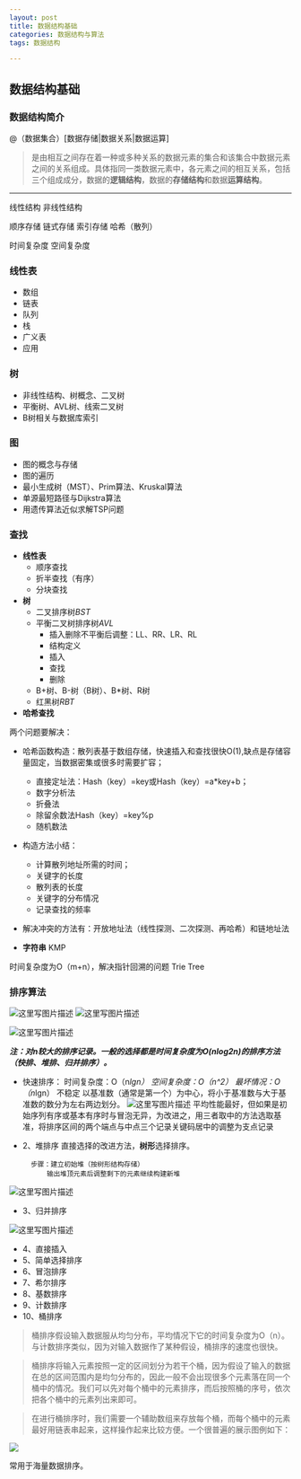 ```yaml
---
layout: post
title: 数据结构基础
categories: 数据结构与算法
tags: 数据结构

---
```


## 数据结构基础 ##

### 数据结构简介 ###

@（数据集合）[数据存储|数据关系|数据运算]

> 是由相互之间存在着一种或多种关系的数据元素的集合和该集合中数据元素之间的关系组成。具体指同一类数据元素中，各元素之间的相互关系，包括三个组成成分，数据的**逻辑结构**，数据的**存储结构**和数据**运算结构**。

---------
线性结构
非线性结构

顺序存储
链式存储
索引存储
哈希（散列）


时间复杂度
空间复杂度

### 线性表 ###

 - 数组
 - 链表
 - 队列
 - 栈
 - 广义表
 - 应用

### 树 ###

- 非线性结构、树概念、二叉树
- 平衡树、AVL树、线索二叉树
- B树相关与数据库索引

### 图 ###

- 图的概念与存储
- 图的遍历
- 最小生成树（MST）、Prim算法、Kruskal算法
- 单源最短路径与Dijkstra算法
- 用遗传算法近似求解TSP问题

### 查找 ###

- **线性表**
	- 顺序查找
	- 折半查找（有序）
	- 分块查找
- **树**
	- 二叉排序树*BST* 
	- 平衡二叉树排序树*AVL*
		- 插入删除不平衡后调整：LL、RR、LR、RL
		- 结构定义
		- 插入
		- 查找
		- 删除
	- B+树、B-树（B树）、B*树、R树
	- 红黑树*RBT*
- **哈希查找**

两个问题要解决：

- 哈希函数构造：散列表基于数组存储，快速插入和查找很快O(1),缺点是存储容量固定，当数据密集或很多时需要扩容；
	- 直接定址法：Hash（key）=key或Hash（key）=a*key+b；
	- 数字分析法
	- 折叠法
	- 除留余数法Hash（key）=key%p
	- 随机数法
- 构造方法小结：
	- 计算散列地址所需的时间；
	- 关键字的长度
	- 散列表的长度
	- 关键字的分布情况
	- 记录查找的频率
- 解决冲突的方法有：开放地址法（线性探测、二次探测、再哈希）和链地址法

- **字符串**
KMP

时间复杂度为O（m+n），解决指针回溯的问题
Trie Tree

### 排序算法 ###


![这里写图片描述](http://img.blog.csdn.net/20170702103929603?watermark/2/text/aHR0cDovL2Jsb2cuY3Nkbi5uZXQvdTAxMTQwNjc4MQ==/font/5a6L5L2T/fontsize/400/fill/I0JBQkFCMA==/dissolve/70/gravity/SouthEast)
![这里写图片描述](http://my.csdn.net/uploads/201207/19/1342700879_2982.jpg)

![这里写图片描述](http://my.csdn.net/uploads/201207/21/1342856655_3698.jpg)

***注：对n较大的排序记录。一般的选择都是时间复杂度为O(nlog2n)的排序方法（快排、堆排、归并排序）。***

- 快速排序：
	时间复杂度：O（n*lgn）
	空间复杂度：O（n^2）
	最坏情况：O（n*lgn）
	不稳定
	以基准数（通常是第一个）为中心，将小于基准数与大于基准数的数分为左右两边划分。
![这里写图片描述](http://my.csdn.net/uploads/201207/20/1342782317_4426.jpg)
	平均性能最好，但如果是初始序列有序或基本有序时与冒泡无异，为改进之，用三者取中的方法选取基准，将排序区间的两个端点与中点三个记录关键码居中的调整为支点记录
- 2、堆排序
		直接选择的改进方法，**树形**选择排序。

		步骤：建立初始堆（按树形结构存储）
			输出堆顶元素后调整剩下的元素继续构建新堆
![这里写图片描述](http://my.csdn.net/uploads/201207/18/1342596333_5296.jpg)
- 3、归并排序

![这里写图片描述](http://my.csdn.net/uploads/201207/21/1342842633_6751.jpg)

- 4、直接插入
- 5、简单选择排序
- 6、冒泡排序
- 7、希尔排序
- 8、基数排序
- 9、计数排序
- 10、桶排序
	
> 桶排序假设输入数据服从均匀分布，平均情况下它的时间复杂度为O（n）。与计数排序类似，因为对输入数据作了某种假设，桶排序的速度也很快。

> 桶排序将输入元素按照一定的区间划分为若干个桶，因为假设了输入的数据在总的区间范围内是均匀分布的，因此一般不会出现很多个元素落在同一个桶中的情况。我们可以先对每个桶中的元素排序，而后按照桶的序号，依次把各个桶中的元素列出来即可。

> 在进行桶排序时，我们需要一个辅助数组来存放每个桶，而每个桶中的元素最好用链表串起来，这样操作起来比较方便。一个很普遍的展示图例如下：

![](http://img.blog.csdn.net/20140304220631109)

常用于海量数据排序。

    